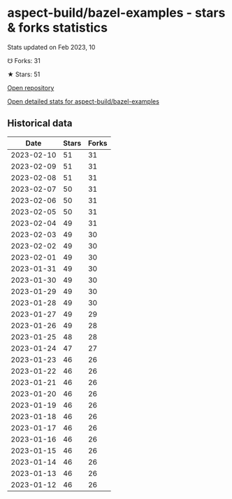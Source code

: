 # aspect-build/bazel-examples - stars & forks statistics

Stats updated on Feb 2023, 10

☋ Forks: 31

★ Stars: 51

[Open repository](https://github.com/aspect-build/bazel-examples)

[Open detailed stats for aspect-build/bazel-examples](https://reviewgithub.com/rep/aspect-build/bazel-examples)

## Historical data
| Date | Stars | Forks |
|------|-------|-------|
| 2023-02-10 | 51 | 31 | 
| 2023-02-09 | 51 | 31 | 
| 2023-02-08 | 51 | 31 | 
| 2023-02-07 | 50 | 31 | 
| 2023-02-06 | 50 | 31 | 
| 2023-02-05 | 50 | 31 | 
| 2023-02-04 | 49 | 31 | 
| 2023-02-03 | 49 | 30 | 
| 2023-02-02 | 49 | 30 | 
| 2023-02-01 | 49 | 30 | 
| 2023-01-31 | 49 | 30 | 
| 2023-01-30 | 49 | 30 | 
| 2023-01-29 | 49 | 30 | 
| 2023-01-28 | 49 | 30 | 
| 2023-01-27 | 49 | 29 | 
| 2023-01-26 | 49 | 28 | 
| 2023-01-25 | 48 | 28 | 
| 2023-01-24 | 47 | 27 | 
| 2023-01-23 | 46 | 26 | 
| 2023-01-22 | 46 | 26 | 
| 2023-01-21 | 46 | 26 | 
| 2023-01-20 | 46 | 26 | 
| 2023-01-19 | 46 | 26 | 
| 2023-01-18 | 46 | 26 | 
| 2023-01-17 | 46 | 26 | 
| 2023-01-16 | 46 | 26 | 
| 2023-01-15 | 46 | 26 | 
| 2023-01-14 | 46 | 26 | 
| 2023-01-13 | 46 | 26 | 
| 2023-01-12 | 46 | 26 | 

